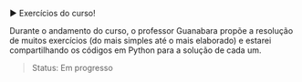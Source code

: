 :arrow_forward: Exercícios do curso!

Durante o andamento do curso, o professor Guanabara propõe a resolução de muitos exercícios (do mais simples até o mais elaborado) e estarei compartilhando os códigos em Python para a solução de cada um.

> Status: Em progresso


